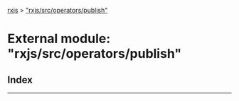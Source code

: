 [rxjs](../README.md) > ["rxjs/src/operators/publish"](../modules/_rxjs_src_operators_publish_.md)

# External module: "rxjs/src/operators/publish"

## Index

---

